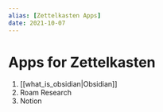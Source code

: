 ```yaml
---
alias: [Zettelkasten Apps]
date: 2021-10-07
---
```


# Apps for Zettelkasten
1. [[what_is_obsidian|Obsidian]]
2. Roam Research
3. Notion